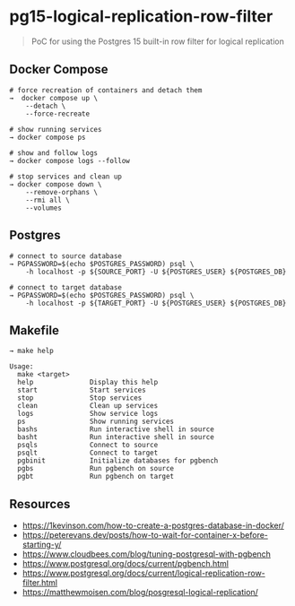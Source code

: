 # pg15-logical-replication-row-filter

> PoC for using the Postgres 15 built-in row filter for logical replication

## Docker Compose

```shell
# force recreation of containers and detach them
→  docker compose up \
    --detach \
    --force-recreate

# show running services
→ docker compose ps

# show and follow logs
→ docker compose logs --follow

# stop services and clean up
→ docker compose down \
    --remove-orphans \
    --rmi all \
    --volumes
```

## Postgres

```shell
# connect to source database
→ PGPASSWORD=$(echo $POSTGRES_PASSWORD) psql \
    -h localhost -p ${SOURCE_PORT} -U ${POSTGRES_USER} ${POSTGRES_DB}

# connect to target database
→ PGPASSWORD=$(echo $POSTGRES_PASSWORD) psql \
    -h localhost -p ${TARGET_PORT} -U ${POSTGRES_USER} ${POSTGRES_DB}
```

## Makefile

```shell
→ make help

Usage:
  make <target>
  help              Display this help
  start             Start services
  stop              Stop services
  clean             Clean up services
  logs              Show service logs
  ps                Show running services
  bashs             Run interactive shell in source
  basht             Run interactive shell in source
  psqls             Connect to source
  psqlt             Connect to target
  pgbinit           Initialize databases for pgbench
  pgbs              Run pgbench on source
  pgbt              Run pgbench on target
```

## Resources

- <https://1kevinson.com/how-to-create-a-postgres-database-in-docker/>
- <https://peterevans.dev/posts/how-to-wait-for-container-x-before-starting-y/>
- <https://www.cloudbees.com/blog/tuning-postgresql-with-pgbench>
- <https://www.postgresql.org/docs/current/pgbench.html>
- <https://www.postgresql.org/docs/current/logical-replication-row-filter.html>
- <https://matthewmoisen.com/blog/posgresql-logical-replication/>
